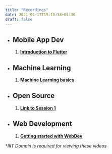 ```yaml
---
title: "Recordings"
date: 2021-04-17T19:10:58+05:30
draft: false
---
```


- ## Mobile App Dev
    1. **[Introduction to Flutter](https://drive.google.com/file/d/1kKa0b4Cu-KkAXTFterjJOMrN4neYVDFe/view?usp=sharing)**

- ## Machine Learning
    1. **[Machine Learning basics](https://drive.google.com/file/d/1wimpAi8RIppnGXPTYX7k7QgN81EXdSUE/view)**

- ## Open Source
    1. **[Link to Session 1]()**

- ## Web Development
    1. **[Getting started with WebDev](https://drive.google.com/file/d/1qx3FnukZzSIpV2P642skk19Ycsn2-0KW/view?usp=sharing)**

**IIIT Domain is required for viewing these videos* 